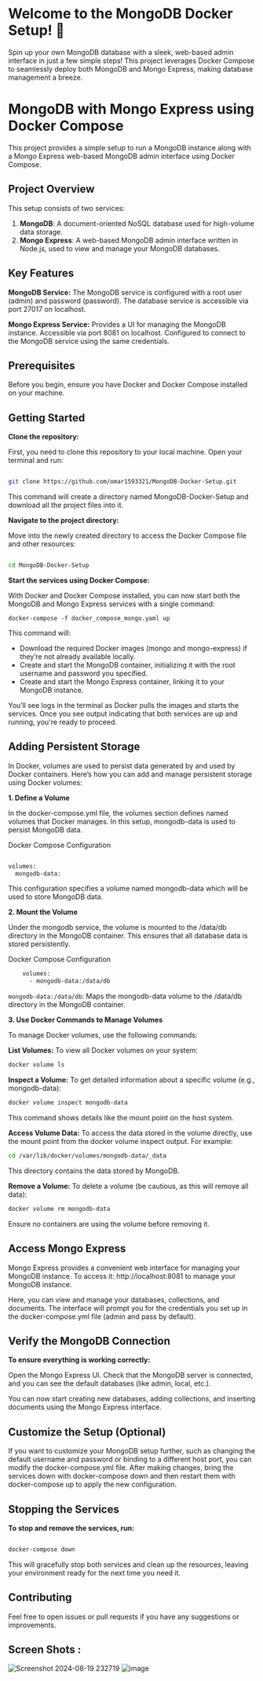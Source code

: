 # Welcome to the MongoDB Docker Setup! 🍃
Spin up your own MongoDB database with a sleek, web-based admin interface in just a few simple steps! This project leverages Docker Compose to seamlessly deploy both MongoDB and Mongo Express, making database management a breeze.

# MongoDB with Mongo Express using Docker Compose

This project provides a simple setup to run a MongoDB instance along with a Mongo Express web-based MongoDB admin interface using Docker Compose.

## Project Overview

This setup consists of two services:

1. **MongoDB**: A document-oriented NoSQL database used for high-volume data storage.
2. **Mongo Express**: A web-based MongoDB admin interface written in Node.js, used to view and manage your MongoDB databases.


## Key Features

  
  **MongoDB Service:**
        The MongoDB service is configured with a root user (admin) and password (password).
        The database service is accessible via port 27017 on localhost.
        
   **Mongo Express Service:**
        Provides a UI for managing the MongoDB instance.
        Accessible via port 8081 on localhost.
        Configured to connect to the MongoDB service using the same credentials.

## Prerequisites

Before you begin, ensure you have Docker and Docker Compose installed on your machine.

## Getting Started

 **Clone the repository:**
 
First, you need to clone this repository to your local machine. Open your terminal and run:

```bash

git clone https://github.com/omar1593321/MongoDB-Docker-Setup.git

```
This command will create a directory named MongoDB-Docker-Setup and download all the project files into it.


**Navigate to the project directory:**

Move into the newly created directory to access the Docker Compose file and other resources:

```bash

cd MongoDB-Docker-Setup

```
**Start the services using Docker Compose:**

With Docker and Docker Compose installed, you can now start both the MongoDB and Mongo Express services with a single command:

```
docker-compose -f docker_compose_mongo.yaml up
```
This command will:

   - Download the required Docker images (mongo and mongo-express) if they’re not already available locally.
   - Create and start the MongoDB container, initializing it with the root username and password you specified.
   - Create and start the Mongo Express container, linking it to your MongoDB instance.
   
You’ll see logs in the terminal as Docker pulls the images and starts the services. Once you see output indicating that both services are up and running, you're ready to proceed.

## Adding Persistent Storage

In Docker, volumes are used to persist data generated by and used by Docker containers. Here’s how you can add and manage persistent storage using Docker volumes:

**1. Define a Volume**

In the docker-compose.yml file, the volumes section defines named volumes that Docker manages. In this setup, mongodb-data is used to persist MongoDB data.

Docker Compose Configuration

```bash

volumes:
  mongodb-data:

```

This configuration specifies a volume named mongodb-data which will be used to store MongoDB data.

**2. Mount the Volume**

Under the mongodb service, the volume is mounted to the /data/db directory in the MongoDB container. This ensures that all database data is stored persistently.

Docker Compose Configuration

```bash
    volumes:
      - mongodb-data:/data/db
```
`mongodb-data:/data/db`: Maps the mongodb-data volume to the /data/db directory in the MongoDB container.

**3. Use Docker Commands to Manage Volumes**

To manage Docker volumes, use the following commands:

   **List Volumes:** To view all Docker volumes on your system:

```bash
docker volume ls
```

**Inspect a Volume:** To get detailed information about a specific volume (e.g., mongodb-data):

```bash
docker volume inspect mongodb-data
```

This command shows details like the mount point on the host system.

**Access Volume Data:** To access the data stored in the volume directly, use the mount point from the docker volume inspect output. For example:

```bash
cd /var/lib/docker/volumes/mongodb-data/_data
```

This directory contains the data stored by MongoDB.

**Remove a Volume:** To delete a volume (be cautious, as this will remove all data):

```bash
docker volume rm mongodb-data
```
Ensure no containers are using the volume before removing it.

## Access Mongo Express

Mongo Express provides a convenient web interface for managing your MongoDB instance. To access it: http://localhost:8081 to manage your MongoDB instance.
 
Here, you can view and manage your databases, collections, and documents. The interface will prompt you for the credentials you set up in the docker-compose.yml file (admin and pass by default).

## Verify the MongoDB Connection

**To ensure everything is working correctly:**

  Open the Mongo Express UI.
  Check that the MongoDB server is connected, and you can see the default databases (like admin, local, etc.).

You can now start creating new databases, adding collections, and inserting documents using the Mongo Express interface.  

## Customize the Setup (Optional)

If you want to customize your MongoDB setup further, such as changing the default username and password or binding to a different host port, you can modify the docker-compose.yml file. After making changes, bring the services down with docker-compose down and then restart them with docker-compose up to apply the new configuration.

## Stopping the Services


**To stop and remove the services, run:**

```bash

docker-compose down

```
This will gracefully stop both services and clean up the resources, leaving your environment ready for the next time you need it.

## Contributing

Feel free to open issues or pull requests if you have any suggestions or improvements.

## Screen Shots :
![Screenshot 2024-08-19 232719](https://github.com/user-attachments/assets/470e8549-2f87-4e7a-b3de-16b1f28a4ab3)
![image](https://github.com/user-attachments/assets/bd3baa03-9fa3-4420-b1d6-699adb97af58)

